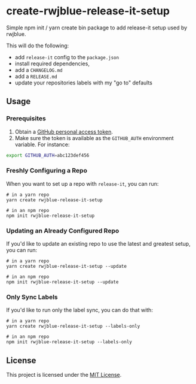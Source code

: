 # create-rwjblue-release-it-setup

Simple npm init / yarn create bin package to add release-it setup used by rwjblue.

This will do the following:

* add `release-it` config to the `package.json`
* install required dependencies,
* add a `CHANGELOG.md`
* add a `RELEASE.md`
* update your repositories labels with my "go to" defaults

## Usage

### Prerequisites

1. Obtain a [GitHub personal access token][generate-token].
2. Make sure the token is available as the `GITHUB_AUTH` environment variable.
  For instance:
  ```bash
  export GITHUB_AUTH=abc123def456
  ```

[generate-token]: https://github.com/settings/tokens/new?scopes=repo&description=GITHUB_AUTH+env+variable

### Freshly Configuring a Repo

When you want to set up a repo with `release-it`, you can run:

```
# in a yarn repo
yarn create rwjblue-release-it-setup

# in an npm repo
npm init rwjblue-release-it-setup
```

### Updating an Already Configured Repo

If you'd like to update an existing repo to use the latest and greatest setup, you can run:

```
# in a yarn repo
yarn create rwjblue-release-it-setup --update

# in an npm repo
npm init rwjblue-release-it-setup --update
```

### Only Sync Labels

If you'd like to run only the label sync, you can do that with:

```
# in a yarn repo
yarn create rwjblue-release-it-setup --labels-only

# in an npm repo
npm init rwjblue-release-it-setup --labels-only
```

## License

This project is licensed under the [MIT License](LICENSE.md).
